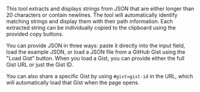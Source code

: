 This tool extracts and displays strings from JSON that are either longer than 20 characters or contain newlines. The tool will automatically identify matching strings and display them with their path information. Each extracted string can be individually copied to the clipboard using the provided copy buttons.

You can provide JSON in three ways: paste it directly into the input field, load the example JSON, or load a JSON file from a GitHub Gist using the "Load Gist" button. When you load a Gist, you can provide either the full Gist URL or just the Gist ID. 

You can also share a specific Gist by using `#gist=gist-id` in the URL, which will automatically load that Gist when the page opens.

<!-- Generated from commit: 5da00b50a2149b972060522234854ef0d8552385 -->